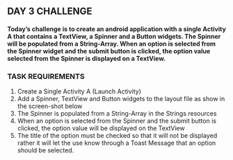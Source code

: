 ## DAY 3 CHALLENGE

#### Today’s challenge is to create an android application with a single Activity A that contains a TextView, a Spinner and a Button widgets. The Spinner will be populated from a String-Array. When an option is selected from the Spinner widget and the submit button is clicked, the option value selected from the Spinner is displayed on a TextView.

### TASK REQUIREMENTS
1. Create a Single Activity A (Launch Activity)
2. Add a Spinner, TextView and Button widgets to the layout file as show in the screen-shot below
3. The Spinner is populated from a String-Array in the Strings resources
4. When an option is selected from the Spinner and the submit button is clicked, the option value will be displayed on the TextView
5. The title of the option must be checked so that it will not be displayed rather it will let the use know through a Toast Message that an option should be selected.
